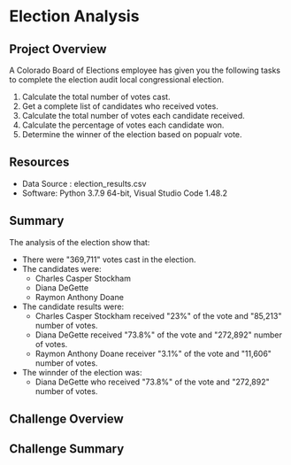 # Election Analysis

## Project Overview
A Colorado Board of Elections employee has given you the following tasks to complete the election audit local congressional election.

1. Calculate the total number of votes cast.
2. Get a complete list of candidates who received votes.
3. Calculate the total number of votes each candidate received.
4. Calculate the percentage of votes each candidate won.
5. Determine the winner of the election based on popualr vote.

## Resources
- Data Source : election_results.csv
- Software: Python 3.7.9 64-bit, Visual Studio Code 1.48.2

## Summary
The analysis of the election show that:
- There were "369,711" votes cast in the election.
- The candidates were:
    - Charles Casper Stockham
    - Diana DeGette
    - Raymon Anthony Doane
- The candidate results were:
    - Charles Casper Stockham received "23%" of the vote and "85,213" number of votes.
    - Diana DeGette received "73.8%" of the vote and "272,892" number of votes.
    - Raymon Anthony Doane receiver "3.1%" of the vote and "11,606" number of votes.
- The winnder of the election was:
    - Diana DeGette who received "73.8%" of the vote and "272,892" number of votes.

## Challenge Overview

## Challenge Summary
